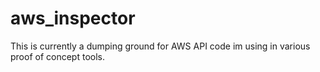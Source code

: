 # aws_inspector
This is currently a dumping ground for AWS API code im using in various proof of concept tools.


